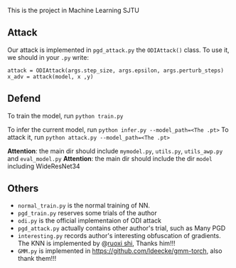 This is the project in Machine Learning SJTU

## Attack
Our attack is implemented in `pgd_attack.py` the `ODIAttack()` class.
To use it, we should in your `.py` write:

```
attack = ODIAttack(args.step_size, args.epsilon, args.perturb_steps)
x_adv = attack(model, x ,y)
```

## Defend
To train the model, run `python train.py`

To infer the current model, run `python infer.py --model_path=<The .pt>`
To attack it, run `python attack.py --model_path=<The .pt>`

**Attention**: the main dir should include `mymodel.py`, `utils.py`, `utils_awp.py` and `eval_model.py`
**Attention**: the main dir should include the dir `model` including WideResNet34 

## Others
- `normal_train.py` is the normal training of NN.
- `pgd_train.py` reserves some trials of the author
- `odi.py` is the official implementaion of ODI attack
- `pgd_attack.py` actually contains other author's trial, such as Many PGD
- `interesting.py` records author's interesting obfuscation of gradients. The KNN is implemented by @[ruoxi shi](https://github.com/eliphatfs), Thanks him!!!
- `GMM.py` is implemented in https://github.com/ldeecke/gmm-torch, also thank them!!!
